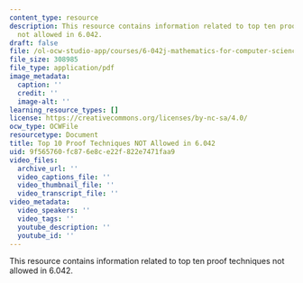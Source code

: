 ```yaml
---
content_type: resource
description: This resource contains information related to top ten proof techniques
  not allowed in 6.042.
draft: false
file: /ol-ocw-studio-app/courses/6-042j-mathematics-for-computer-science-fall-2010/9f565760fc876e8ce22f822e7471faa9_MIT6_042JF10_proof.pdf
file_size: 308985
file_type: application/pdf
image_metadata:
  caption: ''
  credit: ''
  image-alt: ''
learning_resource_types: []
license: https://creativecommons.org/licenses/by-nc-sa/4.0/
ocw_type: OCWFile
resourcetype: Document
title: Top 10 Proof Techniques NOT Allowed in 6.042
uid: 9f565760-fc87-6e8c-e22f-822e7471faa9
video_files:
  archive_url: ''
  video_captions_file: ''
  video_thumbnail_file: ''
  video_transcript_file: ''
video_metadata:
  video_speakers: ''
  video_tags: ''
  youtube_description: ''
  youtube_id: ''
---
```

This resource contains information related to top ten proof techniques not allowed in 6.042.